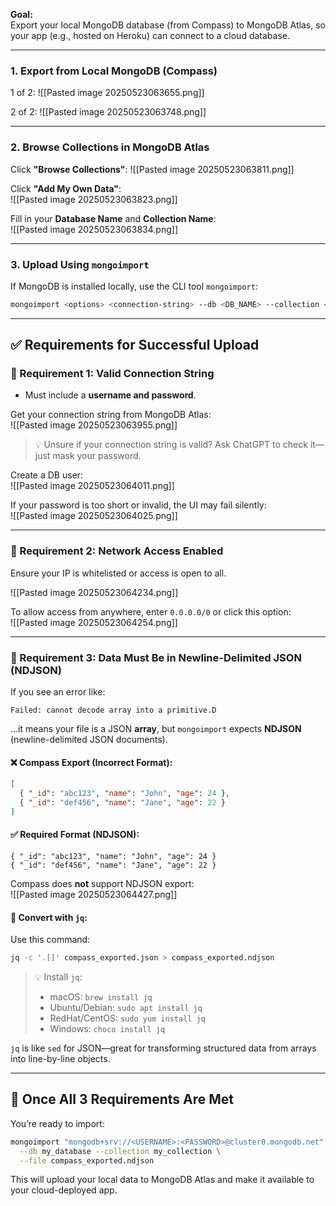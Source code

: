 
**Goal:**  
Export your local MongoDB database (from Compass) to MongoDB Atlas, so your app (e.g., hosted on Heroku) can connect to a cloud database.

---

### 1. Export from Local MongoDB (Compass)

1 of 2:
![[Pasted image 20250523063655.png]]  

2 of 2:
![[Pasted image 20250523063748.png]]

---

### 2. Browse Collections in MongoDB Atlas

Click **"Browse Collections"**:
![[Pasted image 20250523063811.png]]

Click **"Add My Own Data"**:  
![[Pasted image 20250523063823.png]]

Fill in your **Database Name** and **Collection Name**:  
![[Pasted image 20250523063834.png]]

---

### 3. Upload Using `mongoimport`

If MongoDB is installed locally, use the CLI tool `mongoimport`:

```bash
mongoimport <options> <connection-string> --db <DB_NAME> --collection <COLLECTION_NAME> compass_exported.ndjson
```

---

## ✅ Requirements for Successful Upload

### 📌 Requirement 1: Valid Connection String

- Must include a **username and password**.

Get your connection string from MongoDB Atlas:  
![[Pasted image 20250523063955.png]]

> 💡 Unsure if your connection string is valid? Ask ChatGPT to check it—just mask your password.

Create a DB user:  
![[Pasted image 20250523064011.png]]

If your password is too short or invalid, the UI may fail silently:  
![[Pasted image 20250523064025.png]]

---

### 📌 Requirement 2: Network Access Enabled

Ensure your IP is whitelisted or access is open to all.

![[Pasted image 20250523064234.png]]

To allow access from anywhere, enter `0.0.0.0/0` or click this option:  
![[Pasted image 20250523064254.png]]

---

### 📌 Requirement 3: Data Must Be in Newline-Delimited JSON (NDJSON)

If you see an error like:

```
Failed: cannot decode array into a primitive.D
```

…it means your file is a JSON **array**, but `mongoimport` expects **NDJSON** (newline-delimited JSON documents).

#### ❌ Compass Export (Incorrect Format):

```json
[
  { "_id": "abc123", "name": "John", "age": 24 },
  { "_id": "def456", "name": "Jane", "age": 22 }
]
```

#### ✅ Required Format (NDJSON):

```
{ "_id": "abc123", "name": "John", "age": 24 }
{ "_id": "def456", "name": "Jane", "age": 22 }
```

Compass does **not** support NDJSON export:  
![[Pasted image 20250523064427.png]]

#### 🔁 Convert with `jq`:

Use this command:

```bash
jq -c '.[]' compass_exported.json > compass_exported.ndjson
```

> 💡 Install `jq`:
> 
> - macOS: `brew install jq`
> - Ubuntu/Debian: `sudo apt install jq`
> - RedHat/CentOS: `sudo yum install jq`
> - Windows: `choco install jq`
>     

`jq` is like `sed` for JSON—great for transforming structured data from arrays into line-by-line objects.

---

## 🎉 Once All 3 Requirements Are Met

You’re ready to import:

```bash
mongoimport "mongodb+srv://<USERNAME>:<PASSWORD>@cluster0.mongodb.net" \
  --db my_database --collection my_collection \
  --file compass_exported.ndjson
```

This will upload your local data to MongoDB Atlas and make it available to your cloud-deployed app.